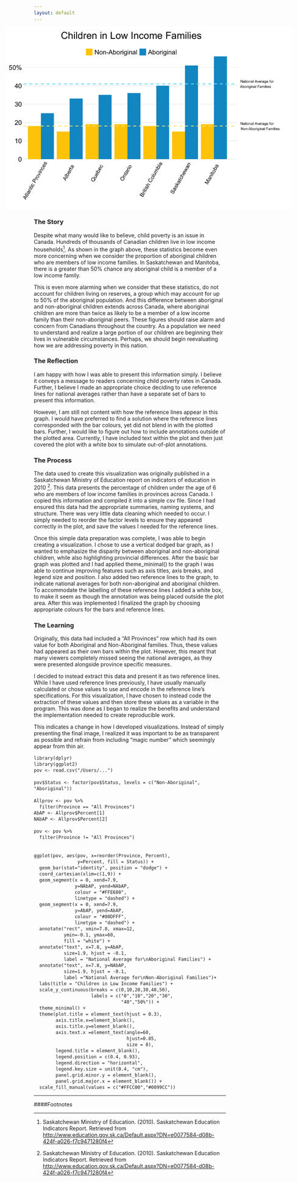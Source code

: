 ```yaml
---
layout: default
---
```



<img src="/images/Child_Poverty.png" alt="image" style = "max-width: 150%; margin-left: -15%" align = "center">

### The Story
Despite what many would like to believe, child poverty is an issue in Canada. Hundreds of thousands of Canadian children live in low income households[^1]. As shown in the graph above, these statistics become even more concerning when we consider the proportion of aboriginal children who are members of low income families. In Saskatchewan and Manitoba, there is a greater than 50% chance any aboriginal child is a member of a low income family. 

This is even more alarming when we consider that these statistics, do not account for children living on reserves, a group which may account for up to 50% of the aboriginal population. And this difference between aboriginal and non-aboriginal children extends across Canada, where aboriginal children are more than twice as likely to be a member of a low income family than their non-aboriginal peers. These figures should raise alarm and concern from Canadians throughout the country. As a population we need to understand and realize a large portion of our children are beginning their lives in vulnerable circumstances. Perhaps, we should begin reevaluating how we are addressing poverty in this nation. 


### The Reflection
I am happy with how I was able to present this information simply. I believe it conveys a message to readers concerning child poverty rates in Canada. Further, I believe I made an appropriate choice deciding to use reference lines for national averages rather than have a separate set of bars to present this information.

However, I am still not content with how the reference lines appear in this graph. I would have preferred to find a solution where the reference lines corresponded with the bar colours, yet did not blend in with the plotted bars. Further, I would like to figure out how to include annotations outside of the plotted area. Currently, I have included text within the plot and then just covered the plot with a white box to simulate out-of-plot annotations.


### The Process
The data used to create this visualization was originally published in a Saskatchewan Ministry of Education report on indicators of education in 2010 [^1]. This data presents the percentage of children under the age of 6 who are members of low income families in provinces across Canada. I copied this information and compiled it into a simple csv file. Since I had ensured this data had the appropriate summaries, naming systems, and structure. There was very little data cleaning which needed to occur. I simply needed to reorder the factor levels to ensure they appeared correctly in the plot, and save the values I needed for the reference lines. 

Once this simple data preparation was complete, I was able to begin creating a visualization. I chose to use a vertical dodged bar graph, as I wanted to emphasize the disparity between aboriginal and non-aboriginal children, while also highlighting provincial differences. After the basic bar graph was plotted and I had applied theme_minimal() to the graph I was able to continue improving features such as axis titles, axis breaks, and legend size and position. I also added two reference lines to the graph, to indicate national averages for both non-aboriginal and aboriginal children. To accommodate the labelling of these reference lines I added a white box, to make it seem as though the annotation was being placed outside the plot area. After this was implemented I finalized the graph by choosing appropriate colours for the bars and reference lines. 


### The Learning
Originally, this data had included a “All Provinces” row which had its own value for both Aboriginal and Non-Aboriginal families. Thus, these values had appeared as their own bars within the plot. However, this meant that many viewers completely missed seeing the national averages, as they were presented alongside province specific measures. 

I decided to instead extract this data and present it as two reference lines. While I have used reference lines previously, I have usually manually calculated or chose values to use and encode in the reference line’s specifications. For this visualization, I have chosen to instead code the extraction of these values and then store these values as a variable in the program. This was done as I began to realize the benefits and understand the implementation needed to create reproducible work. 

This indicates a change in how I developed visualizations. Instead of simply presenting the final image, I realized it was important to be as transparent as possible and refrain from including “magic number” which seemingly appear from thin air. 


```
library(dplyr)
library(ggplot2)
pov <- read.csv("/Users/...")

pov$Status <- factor(pov$Status, levels = c("Non-Aboriginal", "Aboriginal"))

Allprov <- pov %>%
  filter(Province == "All Provinces")
AbAP <- Allprov$Percent[1]
NAbAP <- Allprov$Percent[2]

pov <- pov %>% 
  filter(Province != "All Provinces")


ggplot(pov, aes(pov, x=reorder(Province, Percent), 
                y=Percent, fill = Status)) + 
  geom_bar(stat="identity", position = "dodge") +
  coord_cartesian(xlim=c(1,9)) + 
  geom_segment(x = 0, xend=7.9, 
               y=NAbAP, yend=NAbAP, 
               colour = "#FFE680", 
               linetype = "dashed") +
  geom_segment(x = 0, xend=7.9, 
               y=AbAP, yend=AbAP, 
               colour = "#80DFFF", 
               linetype = "dashed") +
  annotate("rect", xmin=7.8, xmax=12, 
           ymin=-0.1, ymax=60, 
           fill = "white") + 
  annotate("text", x=7.8, y=AbAP, 
           size=1.9, hjust = -0.1,
           label = "National Average for\nAboriginal Families") + 
  annotate("text", x=7.8, y=NAbAP, 
           size=1.9, hjust = -0.1,
           label ="National Average for\nNon-Aboriginal Families")+
  labs(title = "Children in Low Income Families") + 
  scale_y_continuous(breaks = c(0,10,20,30,40,50), 
                     labels = c("0","10","20","30",
                                "40","50%")) +
  theme_minimal() +
  theme(plot.title = element_text(hjust = 0.3),
        axis.title.x=element_blank(),
        axis.title.y=element_blank(),
        axis.text.x =element_text(angle=60, 
                                  hjust=0.85, 
                                  size = 8),
        legend.title = element_blank(),
        legend.position = c(0.4, 0.93),
        legend.direction = "horizontal",
        legend.key.size = unit(0.4, "cm"),
        panel.grid.minor.y = element_blank(),
        panel.grid.major.x = element_blank()) + 
  scale_fill_manual(values = c("#FFCC00","#0099CC"))

```

<hr>


####Footnotes   
[^1]: Saskatchewan Ministry of Education. (2010). Saskatchewan Education Indicators Report. Retrieved from http://www.education.gov.sk.ca/Default.aspx?DN=e0077584-d08b-424f-a026-f7c9471280f4

[^2]: Plante, C. (2014 December 12). Six things you need to know about Child Poverty in SK
[blog post]. Retrieved from http://www.thinkupstream.net/six_things_about_child_poverty_in_sk

